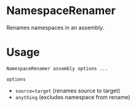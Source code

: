 
NamespaceRenamer
================

Renames namespaces in an assembly.

Usage
=====

`NamespaceRenamer assembly options ...`

`options`
- `source=target` (renames source to target)
- `anything` (excludes namespace from rename)

